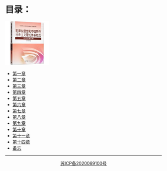 # 目录：

<img src="./cover.jpg" style="width: 28%"/>

- [第一章](./ch1.md)
- [第二章](./ch2.md)
- [第三章](./ch3.md)
- [第四章](./ch4.md)
- [第五章](./ch5.md)
- [第六章](./ch6.md)
- [第七章](./ch7.md)
- [第八章](./ch8.md)
- [第九章](./ch9.md)
- [第十章](./ch10.md)
- [第十一章](./ch11.md)
- [第十四章](./ch14.md)
- [备忘](./memo.md)

---
<p style="text-align: center"><a href="http://beian.miit.gov.cn/" target="_blank">苏ICP备2020069100号</a></p>
